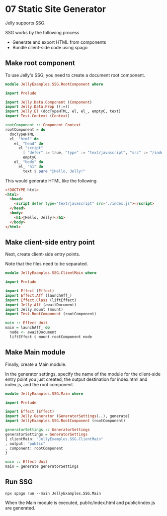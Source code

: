 # 07 Static Site Generator

Jelly supports SSG.

SSG works by the following process

- Generate and export HTML from components
- Bundle client-side code using spago

## Make root component

To use Jelly's SSG, you need to create a document root component.

```purs
module JellyExamples.SSG.RootComponent where

import Prelude

import Jelly.Data.Component (Component)
import Jelly.Data.Prop ((:=))
import Jelly.El (docTypeHTML, el, el_, emptyC, text)
import Test.Context (Context)

rootComponent :: Component Context
rootComponent = do
  docTypeHTML
  el_ "html" do
    el_ "head" do
      el "script"
        [ "defer" := true, "type" := "text/javascript", "src" := "/index.js" ]
        emptyC
    el_ "body" do
      el_ "h1" do
        text $ pure "🍮Hello, Jelly!"

```

This would generate HTML like the following

```html
<!DOCTYPE html>
<html>
  <head>
    <script defer type="text/javascript" src="./index.js"></script>
  </head>
  <body>
    <h1>🍮Hello, Jelly!</h1>
  </body>
</html>
```

## Make client-side entry point

Next, create client-side entry points.

Note that the files need to be separated.

```purs
module JellyExamples.SSG.ClientMain where

import Prelude

import Effect (Effect)
import Effect.Aff (launchAff_)
import Effect.Class (liftEffect)
import Jelly.Aff (awaitDocument)
import Jelly.mount (mount)
import Test.RootComponent (rootComponent)

main :: Effect Unit
main = launchAff_ do
  node <- awaitDocument
  liftEffect $ mount rootComponent node
```

## Make Main module

Finally, create a Main module.

In the generator settings, specify the name of the module for the client-side entry point you just created, the output destination for index.html and index.js, and the root component.

```purs
module JellyExamples.SSG.Main where

import Prelude

import Effect (Effect)
import Jelly.Generator (GeneratorSettings(..), generate)
import JellyExamples.SSG.RootComponent (rootComponent)

generatorSettings :: GeneratorSettings
generatorSettings = GeneratorSettings
{ clientMain: "JellyExamples.SSG.ClientMain"
, output: "public"
, component: rootComponent
}

main :: Effect Unit
main = generate generatorSettings
```

## Run SSG

```
npx spago run --main JellyExamples.SSG.Main
```

When the Main module is executed, public/index.html and public/index.js are generated.

